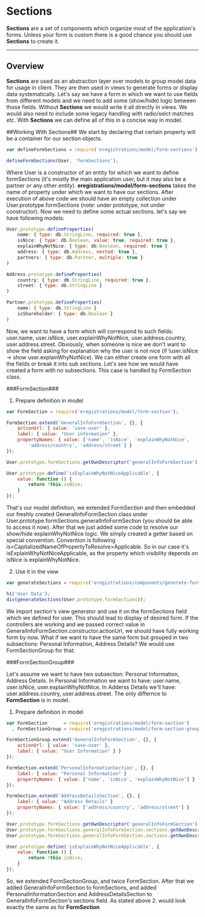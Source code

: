 # Sections

**Sections** are a set of components which organize most of the application's forms. Unless your form is custom there is a good chance you should use **Sections** to create it.

---
## Overview

**Sections** are used as an abstraction layer over models to group model data for usage in client. They are then used in views to generate forms or display data systematically.
Let's say we have a form in which we want to use fields from different models and we need to add some (show/hide) logic between those fields.
Without **Sections** we would write it all directly in views. We would also need to include some legacy handling with radio/selct matches etc.
With **Sections** we can define all of this in a concise way in model.

##Working With Sections##
We start by declaring that certain property will be a container for our section objects.

```javascript
var defineFormSections = require('eregistrations/model/form-sections');

defineFormSections(User, 'formSections');
```

Where User is a constructor of an entity for which we want to define formSections (it's mostly the main application user, but it may also be a partner or any other entity).
**eregistrations/model/form-sections** takes the name of property under which we want to have our sections.
After execution of above code we should have an empty collection under User.prototype.formSections (note: under prototype, not under constructor).
Now we need to define some actual sections.
let's say we have following models:

```javascript
User.prototype.defineProperties(
    name: { type: db.StringLine, required: true },
    isNice: { type: db.Boolean, value: true, required: true },
    explainWhyNotNice: { type: db.Boolean, required: true }
    address: { type: db.Address, nested: true },
    partners: { type: db.Partner, multiple: true }
)

Address.prototype.defineProperties(
    country: { type: db.StringLine, required: true },
    street: { type: db.StringLine }
)

Partner.prototype.defineProperties(
    name: { type: db.StringLine }
    isShareholder: { type: db.Boolean }
)
```

Now, we want to have a form which will correspond to such fields: user.name, user.isNice, user.explainWhyNotNice, user.address.country, user.address.street.
Obviously, when someone is nice we don't want to show the field asking for explanation why the user is not nice (if !user.isNice -> show user.explainWhyNotNice).
We can either create one form with all the fields or break it into sub sections. Let's see how we would have created a form with no subsections. This case is handled by FormSection class.

###FormSection###

1. Prepare definition in model

```javascript
var FormSection = require('eregistrations/model/form-section');

FormSection.extend('GeneralInfoFormSection', {}, {
	actionUrl: { value: 'save-user' },
	label: { value: "User information" },
	propertyNames: { value: ['name', 'isNice', 'explainWhyNotNice',
		'address/country', 'address/street'] }
});

User.prototype.formSections.getOwnDescriptor('generalInfoFormSection').type = db.GeneralInfoFormSection;

User.prototype.define('isExplainWhyNotNiceApplicable', {
    value: function () {
        return !this.isNice;
    }
});
```

That's our model definition, we extended FormSection and then embedded our freshly created GeneralInfoFormSection class under User.prototype.formSections.generalInfoFormSection (you should be able to access it now).
After that we just added some code to resolve our show/hide explainWhyNotNice logic. We simply created a getter based on special convention. Convention is following is&lt;CapitalizedNameOfPropertyToResolve&gt;Applicable.
So in our case it's isExplainWhyNotNiceApplicable, as the property which visibility depends on isNice is explainWhyNotNice.

2. Use it in the view

```javascript
var generateSections = require('eregistrations/components/generate-form-sections');

h1('User Data');
div(generateSections(User.prototype.formSections));

```

We import section's view generator and use it on the formSections field which we defined for user.
This should lead to display of desired form. If the controllers are working and we passed correct value in GeneralInfoFormSection.constructor.actionUrl, we should have fully working form by now.
What if we want to have the same form but grouped in two subsections: Personal Information, Address Details? We would use FormSectionGroup for that.

###FormSectionGroup###

Let's assume we want to have two subsection: Personal Information, Address Details. In Personal Information we want to have: user.name, user.isNice, user.explainWhyNotNice. In Adderss Details we'll have: user.address.country, user.address.street.
The only differnce to **FormSection** is in model.

1. Prepare definition in model

```javascript
var FormSection      = require('eregistrations/model/form-section')
  , FormSectionGroup = require('eregistrations/model/form-section-group');

FormSectionGroup.extend('GeneralInfoFormSection', {}, {
	actionUrl: { value: 'save-user' },
	label: { value: "User Information" } }
});

FormSection.extend('PersonalInformationSection', {}, {
    label: { value: "Personal Information" }
    propertyNames: { value: ['name', 'isNice', 'explainWhyNotNice'] }
});

FormSection.extend('AddressDetailsSection', {}, {
    label: { value: "Address Details" }
    propertyNames: { value: ['address/country', 'address/street'] }
});

User.prototype.formSections.getOwnDescriptor('generalInfoFormSection').type = db.GeneralInfoFormSection;
User.prototype.formSections.generalInfoFormSection.sections.getOwnDescriptor('personalInformationSection').type = db.PersonalInformationSection;
User.prototype.formSections.generalInfoFormSection.sections.getOwnDescriptor('addressDetailsSection').type = db.AddressDetailsSection;

User.prototype.define('isExplainWhyNotNiceApplicable', {
    value: function () {
        return !this.isNice;
    }
});
```

So, we extended FormSectionGroup, and twice FormSection. After that we added GeneralInfoFormSection to formSections, and added PersonalInformationSection and AddressDetailsSection to GeneralInfoFormSection's sections field.
As stated above 2. would look exactly the same as for **FormSection**
